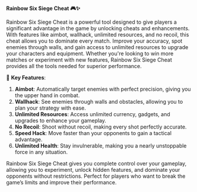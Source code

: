 **Rainbow Six Siege Cheat 🎮✨**

Rainbow Six Siege Cheat is a powerful tool designed to give players a significant advantage in the game by unlocking cheats and enhancements. With features like aimbot, wallhack, unlimited resources, and no recoil, this cheat allows you to dominate every match. Improve your accuracy, spot enemies through walls, and gain access to unlimited resources to upgrade your characters and equipment. Whether you're looking to win more matches or experiment with new features, Rainbow Six Siege Cheat provides all the tools needed for superior performance.

🚀 **Key Features**:  
1. **Aimbot**: Automatically target enemies with perfect precision, giving you the upper hand in combat.  
2. **Wallhack**: See enemies through walls and obstacles, allowing you to plan your strategy with ease.  
3. **Unlimited Resources**: Access unlimited currency, gadgets, and upgrades to enhance your gameplay.  
4. **No Recoil**: Shoot without recoil, making every shot perfectly accurate.  
5. **Speed Hack**: Move faster than your opponents to gain a tactical advantage.  
6. **Unlimited Health**: Stay invulnerable, making you a nearly unstoppable force in any situation.

Rainbow Six Siege Cheat gives you complete control over your gameplay, allowing you to experiment, unlock hidden features, and dominate your opponents without restrictions. Perfect for players who want to break the game’s limits and improve their performance.
